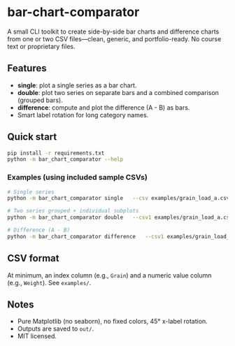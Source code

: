 # bar-chart-comparator

A small CLI toolkit to create side-by-side bar charts and difference charts from one or two CSV files—clean, generic, and portfolio-ready. No course text or proprietary files.

## Features
- **single**: plot a single series as a bar chart.
- **double**: plot two series on separate bars and a combined comparison (grouped bars).
- **difference**: compute and plot the difference (A - B) as bars.
- Smart label rotation for long category names.

## Quick start
```bash
pip install -r requirements.txt
python -m bar_chart_comparator --help
```

### Examples (using included sample CSVs)
```bash
# Single series
python -m bar_chart_comparator single   --csv examples/grain_load_a.csv --index-col Grain --value-col Weight   --title "Load A Weights" --out out/single.png

# Two series grouped + individual subplots
python -m bar_chart_comparator double   --csv1 examples/grain_load_a.csv --csv2 examples/grain_load_b.csv   --index-col Grain --value-col Weight   --title "Loads A vs B" --out out/double.png

# Difference (A - B)
python -m bar_chart_comparator difference   --csv1 examples/grain_load_a.csv --csv2 examples/grain_load_b.csv   --index-col Grain --value-col Weight   --title "Difference in Weights" --out out/diff.png
```

## CSV format
At minimum, an index column (e.g., `Grain`) and a numeric value column (e.g., `Weight`). See `examples/`.

## Notes
- Pure Matplotlib (no seaborn), no fixed colors, 45° x-label rotation.
- Outputs are saved to `out/`.
- MIT licensed.
